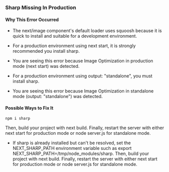 ### Sharp Missing In Production

#### Why This Error Occurred

- The next/image component's default loader uses squoosh because it is quick to install and suitable for a development environment.

- For a production environment using next start, it is strongly recommended you install sharp.

- You are seeing this error because Image Optimization in production mode (next start) was detected.

- For a production environment using output: "standalone", you must install sharp.
- You are seeing this error because Image Optimization in standalone mode (output: "standalone") was detected.

#### Possible Ways to Fix It

```
npm i sharp
```

Then, build your project with next build. Finally, restart the server with either next start for production mode or node server.js for standalone mode.

- If sharp is already installed but can't be resolved, set the NEXT_SHARP_PATH environment variable such as export NEXT_SHARP_PATH=/tmp/node_modules/sharp. Then, build your project with next build. Finally, restart the server with either next start for production mode or node server.js for standalone mode.
